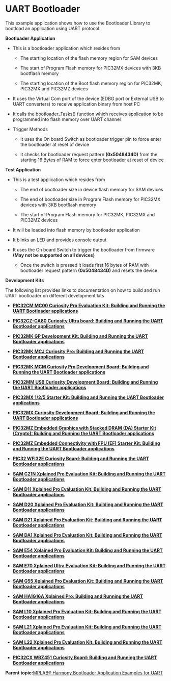 # UART Bootloader

This example application shows how to use the Bootloader Library to bootload an application using UART protocol.

**Bootloader Application**

-   This is a bootloader application which resides from

    -   The starting location of the flash memory region for SAM devices

    -   The start of Program Flash memory for PIC32MX devices with 3KB bootflash memory

    -   The starting location of the Boot flash memory region for PIC32MK, PIC32MX and PIC32MZ devices

-   It uses the Virtual Com port of the device \(EDBG port or External USB to UART converters\) to receive application binary from host PC

-   It calls the bootloader\_Tasks\(\) function which receives application to be programmed into flash memory over UART channel

-   Trigger Methods

    -   It uses the On board Switch as bootloader trigger pin to force enter the bootloader at reset of device

    -   It checks for bootloader request pattern **\(0x5048434D\)** from the starting 16 Bytes of RAM to force enter bootloader at reset of device


**Test Application**

-   This is a test application which resides from

    -   The end of bootloader size in device flash memory for SAM devices

    -   The end of bootloader size in Program Flash memory for PIC32MX devices with 3KB bootflash memory

    -   The start of Program Flash memory for PIC32MK, PIC32MX and PIC32MZ devices

-   It will be loaded into flash memory by bootloader application

-   It blinks an LED and provides console output

-   It uses the On board Switch to trigger the bootloader from firmware **\(May not be supported on all devices\)**

    -   Once the switch is pressed it loads first 16 bytes of RAM with bootloader request pattern **\(0x5048434D\)** and resets the device


**Development Kits**

The following list provides links to documentation on how to build and run UART bootloader on different development kits

-   **[PIC32CM MC00 Curiosity Pro Evaluation Kit: Building and Running the UART Bootloader applications](../../docs/GUID-2944FF2A-E4AB-4484-B633-BA7CC8548776.md)**  

-   **[PIC32CZ-CA80 Curiosity Ultra board: Building and Running the UART Bootloader applications](../../docs/GUID-8F91AE2D-5DF7-4ED5-BEDF-D2BF2A0935F4.md)**  

-   **[PIC32MK GP Development Kit: Building and Running the UART Bootloader applications](../../docs/GUID-42D84285-93F2-4FD2-871A-0828314912BB.md)**  

-   **[PIC32MK MCJ Curiosity Pro: Building and Running the UART Bootloader applications](../../docs/GUID-5FF5350E-BCA2-4E45-BEA5-52D149A8B431.md)**  

-   **[PIC32MK MCM Curiosity Pro Development Board: Building and Running the UART Bootloader applications](../../docs/GUID-DDBFDA79-86F5-4F5A-B8CD-AB394574F8CF.md)**  

-   **[PIC32MM USB Curiosity Development Board: Building and Running the UART Bootloader applications](../../docs/GUID-2BD25F8D-D735-4A7D-AE9A-B00C2EF5A69E.md)**

-   **[PIC32MX 1/2/5 Starter Kit: Building and Running the UART Bootloader applications](../../docs/GUID-AEAD41EE-0D73-4B4B-B70D-B68E9468CA78.md)**  

-   **[PIC32MX Curiosity Development Board: Building and Running the UART Bootloader applications](../../docs/GUID-AC56DC8B-E361-4197-905E-9B7B4C6CA40E.md)**  

-   **[PIC32MZ Embedded Graphics with Stacked DRAM \(DA\) Starter Kit \(Crypto\): Building and Running the UART Bootloader applications](../../docs/GUID-87E4439D-6C0F-408C-A8C2-1D0229305953.md)**  

-   **[PIC32MZ Embedded Connectivity with FPU \(EF\) Starter Kit: Building and Running the UART Bootloader applications](../../docs/GUID-3D0838F0-EC06-4839-B2B5-66BD9DC0E0FB.md)**  

-   **[PIC32 WFI32E Curiosity Board: Building and Running the UART Bootloader applications](../../docs/GUID-33066924-6225-4AFF-8B56-80E5BE5403E3.md)**  

-   **[SAM C21N Xplained Pro Evaluation Kit: Building and Running the UART Bootloader applications](../../docs/GUID-524555EE-DF75-45F8-9C8F-11DDB643E5B3.md)**  

-   **[SAM D11 Xplained Pro Evaluation Kit: Building and Running the UART Bootloader applications](../../docs/GUID-BE64A17B-CC65-4885-BF3C-883F21476F8B.md)**  

-   **[SAM D20 Xplained Pro Evaluation Kit: Building and Running the UART Bootloader applications](../../docs/GUID-5C28548E-4C92-47F9-867C-6C2837FE9F2C.md)**  

-   **[SAM D21 Xplained Pro Evaluation Kit: Building and Running the UART Bootloader applications](../../docs/GUID-F6B9FB47-BB62-4469-B2EE-2AF1FAA5B1B7.md)**  

-   **[SAM DA1 Xplained Pro Evaluation Kit: Building and Running the UART Bootloader applications](../../docs/GUID-5EDCD213-F7D4-40C5-93CD-8029AF0EA508.md)**  

-   **[SAM E54 Xplained Pro Evaluation Kit: Building and Running the UART Bootloader applications](../../docs/GUID-11A7D40E-3186-4485-B06E-B92E76B18266.md)**  

-   **[SAM E70 Xplained Ultra Evaluation Kit: Building and Running the UART Bootloader applications](../../docs/GUID-60B58CE9-CE65-4C42-A219-1832B2C1B802.md)**  

-   **[SAM G55 Xplained Pro Evaluation Kit: Building and Running the UART Bootloader applications](../../docs/GUID-49B5A844-7AF8-4654-BF6D-E180C62300F6.md)**  

-   **[SAM HA1G16A Xplained Pro: Building and Running the UART Bootloader applications](../../docs/GUID-1D463AB0-06E6-4FF3-AD77-F6772A092015.md)**  

-   **[SAM L10 Xplained Pro Evaluation Kit: Building and Running the UART Bootloader applications](../../docs/GUID-AD45B550-548F-4AB0-9A6F-AFC6ED8EC005.md)**  

-   **[SAM L21 Xplained Pro Evaluation Kit: Building and Running the UART Bootloader applications](../../docs/GUID-A53ECC58-D494-4DF6-A7F2-F9244E5833D7.md)**  

-   **[SAM L22 Xplained Pro Evaluation Kit: Building and Running the UART Bootloader applications](../../docs/GUID-B882700A-3970-454E-A3C0-C7C17297B438.md)**  

-   **[PIC32CX WBZ451 Curiosity Board: Building and Running the UART Bootloader applications](../../docs/GUID-4D591A9A-8F06-4084-BA48-90638B193216.md)**  


**Parent topic:**[MPLAB® Harmony Bootloader Application Examples for UART](../../docs/GUID-B72472E8-6E25-4036-8A27-70D70540E725.md)

